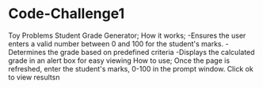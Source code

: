 # Code-Challenge1

Toy Problems
Student Grade Generator;
How it works;
-Ensures the user enters a valid number between 0 and 100 for the student's marks.
-Determines the grade based on predefined criteria
-Displays the calculated grade in an alert box for easy viewing
How to use;
Once the page is refreshed, enter the student's marks, 0-100 in the prompt window.
Click ok to view resultsn

